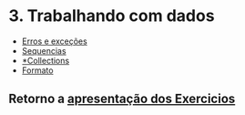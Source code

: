 # 3. Trabalhando com dados



* [Erros e exceções](./01_Erros.ipynb)
* [Sequencias](./02_sequencias.ipynb)
* [*Collections](./03_collections.ipynb)
* [Formato](./04_formato.ipynb)

## Retorno a [apresentação dos Exercicios](./../README.md)